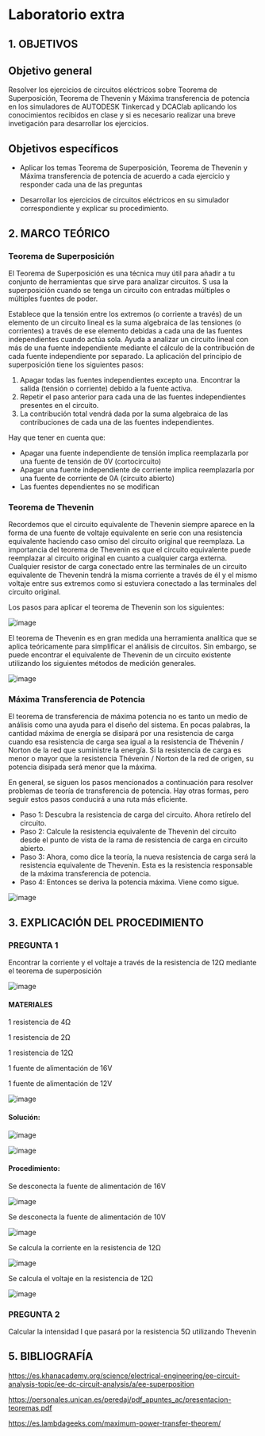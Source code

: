 # Laboratorio extra

## 1. OBJETIVOS

## Objetivo general

Resolver los ejercicios de circuitos eléctricos sobre Teorema de Superposición, Teorema de Thevenin y Máxima transferencia de potencia en los simuladores de AUTODESK Tinkercad y DCAClab aplicando los conocimientos recibidos en clase y si es necesario realizar una breve invetigación para desarrollar los ejercicios.

## Objetivos específicos

- Aplicar los temas Teorema de Superposición, Teorema de Thevenin y Máxima transferencia de potencia de acuerdo a cada ejercicio y responder cada una de las preguntas

- Desarrollar los ejercicios de circuitos eléctricos en su simulador correspondiente y explicar su procedimiento.

## 2. MARCO TEÓRICO

### Teorema de Superposición

El Teorema de Superposición es una técnica muy útil para añadir a tu conjunto de herramientas que sirve para analizar circuitos. S usa la superposición cuando se tenga un circuito con entradas múltiples o múltiples fuentes de poder.

Establece que la tensión entre los extremos (o corriente a través) de un elemento de un circuito lineal es la suma algebraica de las tensiones (o corrientes) a través de ese elemento debidas a cada una de las fuentes independientes cuando actúa sola. Ayuda a analizar un circuito lineal con más de una fuente independiente mediante el cálculo de la contribución de cada fuente independiente por separado. 
La aplicación del principio de superposición tiene los siguientes pasos:

1. Apagar todas las fuentes independientes excepto una.
   Encontrar la salida (tensión o corriente) debido a la fuente activa.
2. Repetir el paso anterior para cada una de las fuentes independientes presentes en el circuito.
3. La contribución total vendrá dada por la suma algebraica de las contribuciones de cada una de las fuentes independientes.

Hay que tener en cuenta que:

- Apagar una fuente independiente de tensión implica reemplazarla por una fuente de tensión de 0V (cortocircuito)
- Apagar una fuente independiente de corriente implica reemplazarla por una fuente de corriente de 0A (circuito abierto)
- Las fuentes dependientes no se modifican

### Teorema de Thevenin

Recordemos que el circuito equivalente de Thevenin siempre aparece en la forma de una fuente de voltaje equivalente en serie con una resistencia equivalente haciendo caso omiso del circuito original que reemplaza. La importancia del teorema de Thevenin es que el circuito equivalente puede reemplazar al circuito original en cuanto a cualquier carga externa. Cualquier resistor de carga conectado entre las terminales de un circuito equivalente de Thevenin tendrá la misma corriente
a través de él y el mismo voltaje entre sus extremos como si estuviera conectado a las terminales del circuito original.

Los pasos para aplicar el teorema de Thevenin son los siguientes:

![image](https://user-images.githubusercontent.com/105259381/183979806-f9ad3e1e-79b9-4eb4-9f8a-fd3b4535672e.png)

El teorema de Thevenin es en gran medida una herramienta analítica que se aplica teóricamente para simplificar el análisis de circuitos. Sin embargo, se puede encontrar el equivalente de Thevenin de un circuito existente utilizando los siguientes métodos de medición generales. 

![image](https://user-images.githubusercontent.com/105259381/183984212-d260e26d-dcf7-407f-8707-65809d1f1552.png)

### Máxima Transferencia de Potencia 

El teorema de transferencia de máxima potencia no es tanto un medio de análisis como una ayuda para el diseño del sistema. En pocas palabras, la cantidad máxima de energía se disipará por una resistencia de carga cuando esa resistencia de carga sea igual a la resistencia de Thévenin / Norton de la red que suministre la energía. Si la resistencia de carga es menor o mayor que la resistencia Thévenin / Norton de la red de origen, su potencia disipada será menor que la máxima.

En general, se siguen los pasos mencionados a continuación para resolver problemas de teoría de transferencia de potencia. Hay otras formas, pero seguir estos pasos conducirá a una ruta más eficiente.

- Paso 1: Descubra la resistencia de carga del circuito. Ahora retírelo del circuito.
- Paso 2: Calcule la resistencia equivalente de Thevenin del circuito desde el punto de vista de la rama de resistencia de carga en circuito abierto.
- Paso 3: Ahora, como dice la teoría, la nueva resistencia de carga será la resistencia equivalente de Thevenin. Esta es la resistencia responsable de la máxima transferencia de potencia.
- Paso 4: Entonces se deriva la potencia máxima. Viene como sigue.

![image](https://user-images.githubusercontent.com/105259381/184034208-84808cfb-f504-4b1e-a22a-af897b22653f.png)

## 3. EXPLICACIÓN DEL PROCEDIMIENTO 

### PREGUNTA 1 

Encontrar la corriente y el voltaje a través de la resistencia de 12Ω mediante el teorema de superposición

![image](https://user-images.githubusercontent.com/105259381/182975642-ff1470d2-21cf-4539-93d9-50e32b748fd3.png)

#### MATERIALES

1 resistencia de 4Ω

1 resistencia de 2Ω

1 resistencia de 12Ω

1 fuente de alimentación de 16V

1 fuente de alimentación de 12V

![image](https://user-images.githubusercontent.com/105259381/184048686-d465ef4f-7e46-49f6-8547-d5998661743f.png)

#### Solución:

![image](https://user-images.githubusercontent.com/105259381/184052894-0519f6d0-2dda-475f-b92a-3684ad0b6c80.png)

![image](https://user-images.githubusercontent.com/105259381/184052792-204b5b00-42c2-4cdb-b83e-2182032edc83.png)

#### Procedimiento:

Se desconecta la fuente de alimentación de 16V

![image](https://user-images.githubusercontent.com/105259381/184053356-b3d9925c-8a19-4bd2-8265-939838bc66b8.png)

Se desconecta la fuente de alimentación de 10V

![image](https://user-images.githubusercontent.com/105259381/184053496-11d04240-1c83-407e-8de1-d0ae95aad79b.png)

Se calcula la corriente en la resistencia de 12Ω

![image](https://user-images.githubusercontent.com/105259381/184053743-7272a465-9109-4519-a030-e7214e6bb5fd.png)

Se calcula el voltaje en la resistencia de 12Ω

![image](https://user-images.githubusercontent.com/105259381/184053841-1de0119d-1ea3-4aba-9773-384136c588bf.png)

### PREGUNTA 2

Calcular la intensidad I que pasará por la resistencia 5Ω utilizando Thevenin 





## 5. BIBLIOGRAFÍA

https://es.khanacademy.org/science/electrical-engineering/ee-circuit-analysis-topic/ee-dc-circuit-analysis/a/ee-superposition

https://personales.unican.es/peredaj/pdf_apuntes_ac/presentacion-teoremas.pdf

https://es.lambdageeks.com/maximum-power-transfer-theorem/





